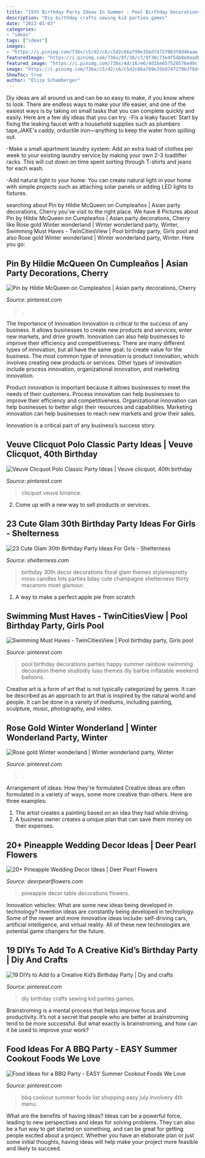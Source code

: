 ```yaml
---
title: "15th Birthday Party Ideas In Summer : Pool Birthday Decorations Parties Happy Summer Rainbow Swimming Decoration Theme Studiodiy Luau Themes Diy Barbie Inflatable Weekend Balloons"
description: "Diy birthday crafts sewing kid parties games"
date: "2023-01-03"
categories:
- "ideas"
tags: ["ideas"]
images:
- "https://i.pinimg.com/736x/c5/d2/c6/c5d2c66a799e35bd747270b3f8d4baae.jpg"
featuredImage: "https://i.pinimg.com/736x/9f/30/c7/9f30c73e4f5db8e8aadbe3c96c7c3e37.jpg"
featured_image: "https://i.pinimg.com/736x/4d/16/e6/4d16e657520576e49c143f6178dd6908--diy-birthday-party-games-for-kids-birthday-parties.jpg"
image: "https://i.pinimg.com/736x/c5/d2/c6/c5d2c66a799e35bd747270b3f8d4baae.jpg"
ShowToc: true
author: "Eliza Schamberger"
---
```



Diy ideas are all around us and can be so easy to make, if you know where to look.
There are endless ways to make your life easier, and one of the easiest ways is by taking on small tasks that you can complete quickly and easily. Here are a few diy ideas that you can try:
-Fix a leaky faucet: Start by fixing the leaking faucet with a household supplies such as plumbers tape,JAKE's caddy, orductile iron—anything to keep the water from spilling out.

-Make a small apartment laundry system: Add an extra load of clothes per week to your existing laundry service by making your own 2-3 loadlifter racks. This will cut down on time spent sorting through T-shirts and jeans for each wash.

-Add natural light to your home: You can create natural light in your home with simple projects such as attaching solar panels or adding LED lights to fixtures.

	

		
searching about Pin by Hildie McQueen on Cumpleaños | Asian party decorations, Cherry you've visit to the right place. We have 8 Pictures about Pin by Hildie McQueen on Cumpleaños | Asian party decorations, Cherry like Rose gold Winter wonderland | Winter wonderland party, Winter, Swimming Must Haves - TwinCitiesView | Pool birthday party, Girls pool and also Rose gold Winter wonderland | Winter wonderland party, Winter. Here you go:
		
    
## Pin By Hildie McQueen On Cumpleaños | Asian Party Decorations, Cherry

<img loading=lazy src="https://i.pinimg.com/736x/96/b7/74/96b7742bb74ef8226f370f6e19894841.jpg" onerror="this.onerror=null;this.src='https://tse3.mm.bing.net/th?id=OIP.cgiA0mL6xICkiXpwSPzxZQHaLH&amp;pid=15.1';" alt="Pin by Hildie McQueen on Cumpleaños | Asian party decorations, Cherry">

_Source: pinterest.com_

>. 

	

The Importance of Innovation
Innovation is critical to the success of any business. It allows businesses to create new products and services, enter new markets, and drive growth. Innovation can also help businesses to improve their efficiency and competitiveness.
There are many different types of innovation, but all have the same goal: to create value for the business. The most common type of innovation is product innovation, which involves creating new products or services. Other types of innovation include process innovation, organizational innovation, and marketing innovation.

Product innovation is important because it allows businesses to meet the needs of their customers. Process innovation can help businesses to improve their efficiency and competitiveness. Organizational innovation can help businesses to better align their resources and capabilities. Marketing innovation can help businesses to reach new markets and grow their sales.

Innovation is a critical part of any business’s success story.

    
## Veuve Clicquot Polo Classic Party Ideas | Veuve Clicquot, 40th Birthday

<img loading=lazy src="https://i.pinimg.com/736x/9f/30/c7/9f30c73e4f5db8e8aadbe3c96c7c3e37.jpg" onerror="this.onerror=null;this.src='https://tse2.mm.bing.net/th?id=OIP.ECbPk_oW6ppgLMjVAh7wuAHaJ4&amp;pid=15.1';" alt="Veuve Clicquot Polo Classic Party Ideas | Veuve clicquot, 40th birthday">

_Source: pinterest.com_

>clicquot veuve binance. 

	

2. Come up with a new way to sell products or services.

    
## 23 Cute Glam 30th Birthday Party Ideas For Girls - Shelterness

<img loading=lazy src="https://i.shelterness.com/2017/02/08-moss-30-with-floral-decor-and-lots-of-candles.jpg" onerror="this.onerror=null;this.src='https://tse2.mm.bing.net/th?id=OIP.myTpue6Xjo-mm6QgFy8tkgHaLH&amp;pid=15.1';" alt="23 Cute Glam 30th Birthday Party Ideas For Girls - Shelterness">

_Source: shelterness.com_

>birthday 30th decor decorations floral glam themes stylemepretty moss candles lots parties bday cute champagne shelterness thirty macarons moet glamour. 

	

1. A way to make a perfect apple pie from scratch 

    
## Swimming Must Haves - TwinCitiesView | Pool Birthday Party, Girls Pool

<img loading=lazy src="https://i.pinimg.com/736x/c5/d2/c6/c5d2c66a799e35bd747270b3f8d4baae.jpg" onerror="this.onerror=null;this.src='https://tse4.mm.bing.net/th?id=OIP.koO2LKwkdDokg8f6FNSNcwHaLH&amp;pid=15.1';" alt="Swimming Must Haves - TwinCitiesView | Pool birthday party, Girls pool">

_Source: pinterest.com_

>pool birthday decorations parties happy summer rainbow swimming decoration theme studiodiy luau themes diy barbie inflatable weekend balloons. 

	

Creative art is a form of art that is not typically categorized by genre. It can be described as an approach to art that is inspired by the natural world and people. It can be done in a variety of mediums, including painting, sculpture, music, photography, and video.

    
## Rose Gold Winter Wonderland | Winter Wonderland Party, Winter

<img loading=lazy src="https://i.pinimg.com/736x/1b/41/d7/1b41d7795cafbb531a50e74d58604d08.jpg" onerror="this.onerror=null;this.src='https://tse1.mm.bing.net/th?id=OIP.Fzuh1Wpt4KQgdWAWd0UovAHaJ3&amp;pid=15.1';" alt="Rose gold Winter wonderland | Winter wonderland party, Winter">

_Source: pinterest.com_

>. 

	

Arrangement of ideas: How they're formulated
Creative ideas are often formulated in a variety of ways, some more creative than others. Here are three examples:
1. The artist creates a painting based on an idea they had while driving.
2. A business owner creates a unique plan that can save them money on their expenses.

    
## 20+ Pineapple Wedding Decor Ideas | Deer Pearl Flowers

<img loading=lazy src="http://www.deerpearlflowers.com/wp-content/uploads/2015/07/pineapples-wedding-table-decorations.jpg" onerror="this.onerror=null;this.src='https://tse4.mm.bing.net/th?id=OIP.JxK6O2Pd85in1KK3szaWLQHaLH&amp;pid=15.1';" alt="20+ Pineapple Wedding Decor Ideas | Deer Pearl Flowers">

_Source: deerpearlflowers.com_

>pineapple decor table decorations flowers. 

	

Innovation vehicles: What are some new ideas being developed in technology?
Invention ideas are constantly being developed in technology. Some of the newer and more innovative ideas include: self-driving cars, artificial intelligence, and virtual reality. All of these new technologies are potential game changers for the future.

    
## 19 DIYs To Add To A Creative Kid’s Birthday Party | Diy And Crafts

<img loading=lazy src="https://i.pinimg.com/736x/4d/16/e6/4d16e657520576e49c143f6178dd6908--diy-birthday-party-games-for-kids-birthday-parties.jpg" onerror="this.onerror=null;this.src='https://tse1.mm.bing.net/th?id=OIP.ahB8GeBE0DSKCrlrningTADHEs&amp;pid=15.1';" alt="19 DIYs to Add to a Creative Kid’s Birthday Party | Diy and crafts">

_Source: pinterest.com_

>diy birthday crafts sewing kid parties games. 

	

Brainstroming is a mental process that helps improve focus and productivity. It’s not a secret that people who are better at brainstroming tend to be more successful. But what exactly is brainstroming, and how can it be used to improve your work?

    
## Food Ideas For A BBQ Party - EASY Summer Cookout Foods We Love

<img loading=lazy src="https://i.pinimg.com/736x/29/68/da/2968daaa6a65952ebac23b233867005c.jpg" onerror="this.onerror=null;this.src='https://tse1.mm.bing.net/th?id=OIP.9rgwq4_PS4rl2jnHs6il0wHaLG&amp;pid=15.1';" alt="Food Ideas for a BBQ Party - EASY Summer Cookout Foods We Love">

_Source: pinterest.com_

>bbq cookout summer foods list shopping easy july involvery 4th menu. 

	

What are the benefits of having ideas?
Ideas can be a powerful force, leading to new perspectives and ideas for solving problems. They can also be a fun way to get started on something, and can be great for getting people excited about a project. Whether you have an elaborate plan or just some initial thoughts, having ideas will help make your project more feasible and likely to succeed.

